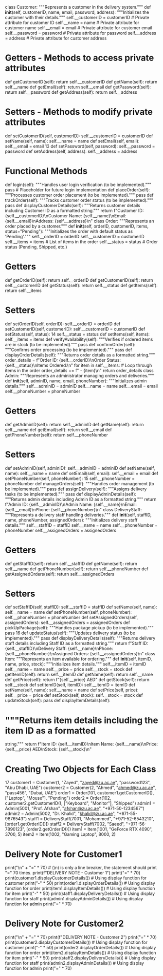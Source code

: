 class Customer:
 """Represents a customer in the delivery system."""
 def __init__(self, customerID, name, email, password, address):
 """Initializes the customer with their details."""
 self.__customerID = customerID # Private attribute for customer ID
 self.__name = name # Private attribute for customer name
 self.__email = email # Private attribute for customer email
 self.__password = password # Private attribute for password
 self.__address = address # Private attribute for customer address
 # Getters - Methods to access private attributes
 def getCustomerID(self):
 return self.__customerID
 def getName(self):
 return self.__name
 def getEmail(self):
 return self.__email
 def getPassword(self):
 return self.__password
 def getAddress(self):
 return self.__address
 # Setters - Methods to modify private attributes
 def setCustomerID(self, customerID):
 self.__customerID = customerID
 def setName(self, name):
 self.__name = name
 def setEmail(self, email):
 self.__email = email
13
 def setPassword(self, password):
 self.__password = password
 def setAddress(self, address):
 self.__address = address
 # Functional Methods
 def login(self):
 """Handles user login verification (to be implemented)."""
 pass # Placeholder for future login implementation
 def placeOrder(self):
 """Processes customer order placement (to be implemented)."""
 pass
 def trackOrder(self):
 """Tracks customer order status (to be implemented)."""
 pass
 def displayCustomerDetails(self):
 """Returns customer details including Customer ID as a formatted
string."""
 return f"Customer ID: {self.__customerID}\nCustomer Name:
{self.__name}\nEmail: {self.__email}\nAddress: {self.__address}\n"
class Order:
 """Represents an order placed by a customer."""
 def __init__(self, orderID, customerID, items, status="Pending"):
 """Initializes the order with default status as 'Pending'."""
 self.__orderID = orderID
 self.__customerID = customerID
 self.__items = items # List of items in the order
 self.__status = status # Order status (Pending, Shipped, etc.)
 # Getters
 def getOrderID(self):
 return self.__orderID
 def getCustomerID(self):
 return self.__customerID
 def getStatus(self):
 return self.__status
 def getItems(self):
 return self.__items
 # Setters
 def setOrderID(self, orderID):
 self.__orderID = orderID
 def setCustomerID(self, customerID):
 self.__customerID = customerID
 def setStatus(self, status):
14
 self.__status = status
 def setItems(self, items):
 self.__items = items
 def verifyAvailability(self):
 """Verifies if ordered items are in stock (to be implemented)."""
 pass
 def confirmOrder(self):
 """Confirms order processing (to be implemented)."""
 pass
 def displayOrderDetails(self):
 """Returns order details as a formatted string."""
 order_details = f"Order ID: {self.__orderID}\nOrder Status:
{self.__status}\nItems Ordered:\n"
 for item in self.__items: # Loop through items in the order
 order_details += f" - {item}\n"
 return order_details
class Admin:
 """Represents an administrator managing orders and deliveries."""
 def __init__(self, adminID, name, email, phoneNumber):
 """Initializes admin details."""
 self.__adminID = adminID
 self.__name = name
 self.__email = email
 self.__phoneNumber = phoneNumber
 # Getters
 def getAdminID(self):
 return self.__adminID
 def getName(self):
 return self.__name
 def getEmail(self):
 return self.__email
 def getPhoneNumber(self):
 return self.__phoneNumber
 # Setters
 def setAdminID(self, adminID):
 self.__adminID = adminID
 def setName(self, name):
 self.__name = name
 def setEmail(self, email):
 self.__email = email
 def setPhoneNumber(self, phoneNumber):
15
 self.__phoneNumber = phoneNumber
 def manageOrders(self):
 """Handles order management (to be implemented)."""
 pass
 def assignDelivery(self):
 """Assigns delivery tasks (to be implemented)."""
 pass
 def displayAdminDetails(self):
 """Returns admin details including Admin ID as a formatted string."""
 return f"Admin ID: {self.__adminID}\nAdmin Name:
{self.__name}\nEmail: {self.__email}\nPhone: {self.__phoneNumber}\n"
class DeliveryStaff:
 """Represents a delivery staff handling deliveries."""
 def __init__(self, staffID, name, phoneNumber, assignedOrders):
 """Initializes delivery staff details."""
 self.__staffID = staffID
 self.__name = name
 self.__phoneNumber = phoneNumber
 self.__assignedOrders = assignedOrders
 # Getters
 def getStaffID(self):
 return self.__staffID
 def getName(self):
 return self.__name
 def getPhoneNumber(self):
 return self.__phoneNumber
 def getAssignedOrders(self):
 return self.__assignedOrders
 # Setters
 def setStaffID(self, staffID):
 self.__staffID = staffID
 def setName(self, name):
 self.__name = name
 def setPhoneNumber(self, phoneNumber):
 self.__phoneNumber = phoneNumber
 def setAssignedOrders(self, assignedOrders):
 self.__assignedOrders = assignedOrders
 def pickUpPackage(self):
 """Handles package pickup (to be implemented)."""
 pass
16
 def updateStatus(self):
 """Updates delivery status (to be implemented)."""
 pass
 def displayDeliveryDetails(self):
 """Returns delivery staff details including Staff ID as a formatted
string."""
 return f"Staff ID: {self.__staffID}\nDelivery Staff:
{self.__name}\nPhone: {self.__phoneNumber}\nAssigned Orders:
{self.__assignedOrders}\n"
class Item:
 """Represents an item available for ordering."""
 def __init__(self, itemID, name, price, stock):
 """Initializes item details."""
 self.__itemID = itemID
 self.__name = name
 self.__price = price
 self.__stock = stock
 def getItemID(self):
 return self.__itemID
 def getName(self):
 return self.__name
 def getPrice(self):
 return f"{self.__price} AED"
 def getStock(self):
 return self.__stock
 def setItemID(self, itemID):
 self.__itemID = itemID
 def setName(self, name):
 self.__name = name
 def setPrice(self, price):
 self.__price = price
 def setStock(self, stock):
 self.__stock = stock
 def updateStock(self):
 pass
 def displayItemDetails(self):
 # """Returns item details including the item ID as a formatted
string."""
 return f"Item ID: {self.__itemID}\nItem Name: {self.__name}\nPrice:
{self.__price} AED\nStock: {self.__stock}\n"
# Creating Two Objects for Each Class
17
customer1 = Customer(1, "Zayed", "zayed@zu.ac.ae", "password123", "Abu Dhabi,
UAE")
customer2 = Customer(2, "Ahmed", "ahmed@zu.ac.ae", "pass456", "Dubai, UAE")
order1 = Order(101, customer1.getCustomerID(), ["Laptop", "Mouse"],
"Pending")
order2 = Order(102, customer2.getCustomerID(), ["Keyboard", "Monitor"],
"Shipped")
admin1 = Admin(5001, "Prof. Afshan", "afshan@zu.ac.ae", "+971-50-1234567")
admin2 = Admin(5002, "Dr. Khalid", "khalid@zu.ac.ae", "+971-55-9876543")
staff1 = DeliveryStaff(7001, "Mohammed", "+971-52-6543210",
[order1.getOrderID()])
staff2 = DeliveryStaff(7002, "Saeed", "+971-56-7890123",
[order2.getOrderID()])
item1 = Item(1001, "GeForce RTX 4090", 3700, 5)
item2 = Item(1002, "Gaming Laptop", 8000, 2)
# Delivery Note for Customer1
print("\n" + "=" * 70) # (\n) is only a line breaker, the statement should
print "=" 70 times.
print(f"DELIVERY NOTE - Customer 1")
print("=" * 70)
print(customer1.displayCustomerDetails()) # Using display function for
customer
print("-" * 50)
print(order1.displayOrderDetails()) # Using display function for order
print(item1.displayItemDetails()) # Using display function for item
print("-" * 50)
print(staff1.displayDeliveryDetails()) # Using display function for staff
print(admin1.displayAdminDetails()) # Using display function for admin
print("=" * 70)
# Delivery Note for Customer2
print("\n" + "=" * 70)
print(f"DELIVERY NOTE - Customer 2")
print("=" * 70)
print(customer2.displayCustomerDetails()) # Using display function for
customer
print("-" * 50)
print(order2.displayOrderDetails()) # Using display function for order
print(item2.displayItemDetails()) # Using display function for item
print("-" * 50)
print(staff2.displayDeliveryDetails()) # Using display function for staff
print(admin2.displayAdminDetails()) # Using display function for admin
print("=" * 70)
